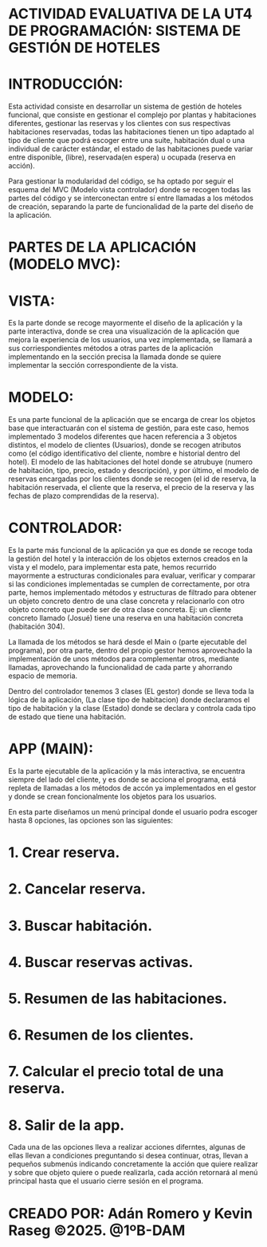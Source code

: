 # ACTIVIDAD EVALUATIVA DE LA UT4 DE PROGRAMACIÓN: SISTEMA DE GESTIÓN DE HOTELES

# INTRODUCCIÓN:
Esta actividad consiste en desarrollar un sistema de gestión de hoteles funcional, que 
consiste en gestionar el complejo por plantas y habitaciones diferentes, gestionar las reservas y los clientes con sus respectivas habitaciones reservadas, todas las habitaciones tienen un tipo adaptado al tipo de cliente que podrá escoger entre una suite, habitación dual o una individual de carácter estándar, el estado de las habitaciones puede variar entre disponible, (libre), reservada(en espera) u ocupada (reserva en acción).

Para gestionar la modularidad del código, se ha optado por seguir el esquema del MVC (Modelo vista controlador) donde se recogen todas las partes del código y se interconectan entre sí entre llamadas a los métodos de creación, separando la parte de funcionalidad de la parte del diseño de la aplicación.

# PARTES DE LA APLICACIÓN (MODELO MVC):

# VISTA:
Es la parte donde se recoge mayormente el diseño de la aplicación y la parte interactiva, donde se crea una visualización de la aplicación que mejora la experiencia de los usuarios, una vez implementada, se llamará a sus corriespondientes métodos a otras partes de la aplicación implementando en la sección precisa la llamada donde se quiere implementar la sección correspondiente de la vista.

# MODELO:
Es una parte funcional de la aplicación que se encarga de crear los objetos base que interactuarán con el sistema de gestión, para este caso, hemos implementado 3 modelos diferentes que hacen referencia a 3 objetos distintos, el modelo de clientes (Usuarios), donde se recogen atributos como (el código identificativo del cliente, nombre e historial dentro del hotel). El modelo de las habitaciones del hotel donde se atrubuye (numero de habitación, tipo, precio, estado y descripción), y por último, el modelo de reservas encargadas por los clientes donde se recogen (el id de reserva, la habitación reservada, el cliente que la reserva, el precio de la reserva y las fechas de plazo comprendidas de la reserva).

# CONTROLADOR:
Es la parte más funcional de la aplicación ya que es donde se recoge toda la gestión del hotel y la interacción de los objetos externos creados en la vista y el modelo, para implementar esta pate, hemos recurrido mayormente a estructuras condicionales para evaluar, verificar y comparar si las condiciones implementadas se cumplen de correctamente, por otra parte, hemos implementado métodos y estructuras de filtrado para obtener un objeto concreto dentro de una clase concreta y relacionarlo con otro objeto concreto que puede ser de otra clase concreta. Ej: un cliente concreto llamado (Josué) tiene una reserva en una habitación concreta (habitación 304).

La llamada de los métodos se hará desde el Main o (parte ejecutable del programa), por otra parte, dentro del propio gestor hemos aprovechado la implementación de unos métodos para complementar otros, mediante llamadas, aprovechando la funcionalidad de cada parte y ahorrando espacio de memoria.

Dentro del controlador tenemos 3 clases (EL gestor) donde se lleva toda la lógica de la aplicación, (La clase tipo de habitacion) donde declaramos el tipo de habitación y la clase (Estado) donde se declara y controla cada tipo de estado que tiene una habitación.

# APP (MAIN):
Es la parte ejecutable de la aplicación y la más interactiva, se encuentra siempre del lado del cliente, y es donde se acciona el programa, está repleta de llamadas a los métodos de accón ya implementados en el gestor y donde se crean foncionalmente los objetos para los usuarios.

En esta parte diseñamos un menú principal donde el usuario podra escoger hasta 8 opciones, las opciones son las siguientes: 

# 1. Crear reserva.
# 2. Cancelar reserva.
# 3. Buscar habitación.
# 4. Buscar reservas activas.
# 5. Resumen de las habitaciones.
# 6. Resumen de los clientes.
# 7. Calcular el precio total de una reserva.
# 8. Salir de la app.

Cada una de las opciones lleva a realizar acciones diferntes, algunas de ellas llevan a condiciones preguntando si desea continuar, otras, llevan a pequeños submenús indicando concretamente la acción que quiere realizar y sobre que objeto quiere o puede realizarla, cada acción retornará al menú principal hasta que el usuario cierre sesión en el programa.

# CREADO POR: Adán Romero y Kevin Raseg ©2025. @1ºB-DAM